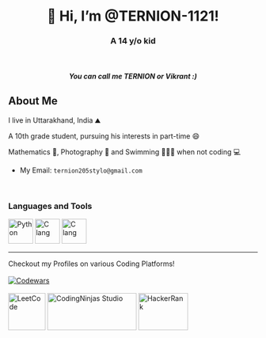 <h1 align = "center">👋 Hi, I’m @TERNION-1121!</h1>
<h3 align = "center">A 14 y/o kid</h3>
<br>
<h5 align = "center">You can call me TERNION or Vikrant :)</h5>


## About Me

I live in Uttarakhand, India ⛰

A 10th grade student, pursuing his interests in part-time 😄

Mathematics 📝, Photography 📸  and Swimming 🏊🏽‍♂️ when not coding 💻 

- My Email: `ternion205stylo@gmail.com`

<br>

### Languages and Tools

<a href = "https://python.org" target = "blank"><img src = "https://upload.wikimedia.org/wikipedia/commons/thumb/c/c3/Python-logo-notext.svg/2048px-Python-logo-notext.svg.png" alt = "Python" height = "50" width = "50"/></a>
<a href = "https://en.wikipedia.org/wiki/C_(programming_language)" target = "blank"><img src = "https://upload.wikimedia.org/wikipedia/commons/thumb/1/18/C_Programming_Language.svg/695px-C_Programming_Language.svg.png" alt = "C lang" height = "50" width = "50"/></a>
<a href = "https://en.wikipedia.org/wiki/C%2B%2B" target = "blank"><img src = "https://upload.wikimedia.org/wikipedia/commons/thumb/1/18/ISO_C%2B%2B_Logo.svg/1822px-ISO_C%2B%2B_Logo.svg.png" alt = "C lang" height = "50" width = "50"/></a>

<hr>

Checkout my Profiles on various Coding Platforms!
<br>
<br>
<a href = "https://www.codewars.com/users/TERNION2205" target = "blank"><img src = "https://www.codewars.com/users/TERNION2205/badges/large" alt = "Codewars"></a>
<br>
<br>
<a href = "https://leetcode.com/TERNION2205/" target = "blank"><img src = "https://upload.wikimedia.org/wikipedia/commons/1/19/LeetCode_logo_black.png" alt = "LeetCode" height = "75" width = "75"></a>
<a href = "https://www.codingninjas.com/studio/profile/vikrant2205" target = "blank"><img src = "https://asset.brandfetch.io/idQVGbrvGL/idFrWdCkB5.png" alt = "CodingNinjas Studio" height = "75" width = "180"></a>
<a href = "https://www.hackerrank.com/ternion205stylo?hr_r=1" target = "blank"><img src = "https://sr-marketplace-prod.s3.amazonaws.com/wp-content/uploads/2015/08/HackerRank1.png" alt = "HackerRank" height = "75" width = "100"></a>

<!---
TERNION-1121/TERNION-1121 is a ✨ special ✨ repository because its `README.md` (this file) appears on your GitHub profile.
You can click the Preview link to take a look at your changes.
--->
